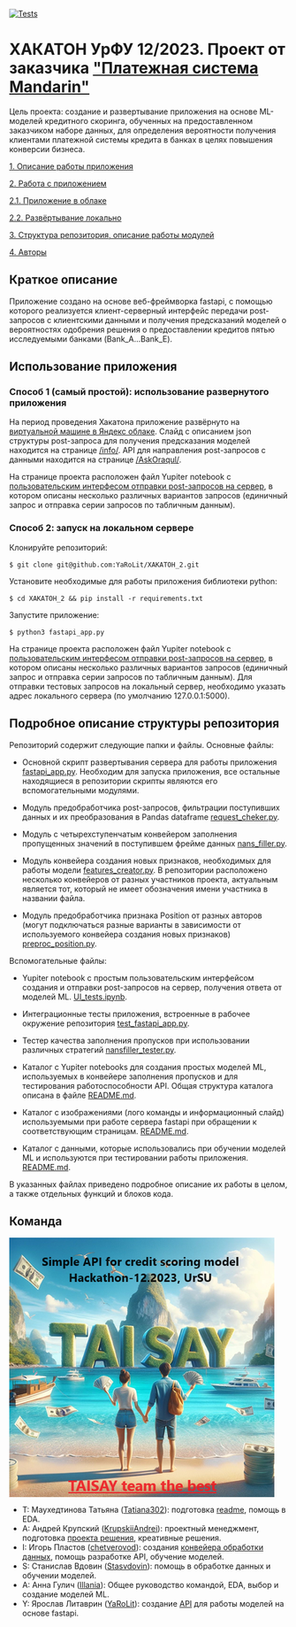 [![Tests](https://github.com/YaRoLit/XAKATOH_2_api/actions/workflows/python-app.yml/badge.svg)](https://github.com/YaRoLit/XAKATOH_2_api/actions/workflows/python-app.yml)

# ХАКАТОН УрФУ 12/2023. Проект от заказчика ["Платежная система Mandarin"](https://mandarin.io/ru)
Цель проекта: создание и развертывание приложения на основе ML-моделей кредитного скоринга, обученных на предоставленном заказчиком наборе данных, для определения вероятности получения клиентами платежной системы кредита в банках в целях повышения конверсии бизнеса.

[1. Описание работы приложения](https://github.com/YaRoLit/XAKATOH_2_api/blob/main/README.md#Краткое-описание)

[2. Работа с приложением](https://github.com/YaRoLit/XAKATOH_2_api/blob/main/README.md#Использование-приложения)

[2.1. Приложение в облаке](https://github.com/YaRoLit/XAKATOH_2_api/blob/main/README.md#Способ-1-(самый-простой):-использование-развернутого-приложения)

[2.2. Развёртывание локально](https://github.com/YaRoLit/XAKATOH_2_api/blob/main/README.md#Способ-2:-запуск-на-локальном-сервере)

[3. Структура репозитория, описание работы модулей](https://github.com/YaRoLit/XAKATOH_2_api/blob/main/README.md#Подробное-описание-структуры-репозитория)

[4. Авторы](https://github.com/YaRoLit/XAKATOH_2_api/blob/main/README.md#Команда)

## Краткое описание

Приложение создано на основе веб-фреймворка fastapi, с помощью которого реализуется клиент-серверный интерфейс передачи post-запросов с клиентскими данными и получения предсказаний моделей о вероятностях одобрения решения о предоставлении кредитов пятью исследуемыми банками (Bank_A...Bank_E).

## Использование приложения

### Способ 1 (самый простой): использование развернутого приложения

На период проведения Хакатона приложение развёрнуто на [виртуальной машине в Яндекс облаке](http://158.160.135.101:5000/). Слайд с описанием json структуры post-запроса для получения предсказания моделей находится на странице [/info/](http://158.160.135.101:5000/info/). API для направления post-запросов с данными находится на странице [/AskOraqul/](http://158.160.135.101:5000/AskOraqul/).

На странице проекта расположен файл Yupiter notebook с [пользовательским интерфесом отправки post-запросов на сервер](https://github.com/YaRoLit/XAKATOH_2/blob/main/Data_preproc/UI-tests.ipynb), в котором описаны несколько различных вариантов запросов (единичный запрос и отправка серии запросов по табличным данным).

### Способ 2: запуск на локальном сервере

Клонируйте репозиторий:
```
$ git clone git@github.com:YaRoLit/XAKATOH_2.git
```
Установите необходимые для работы приложения библиотеки python:
```
$ cd XAKATOH_2 && pip install -r requirements.txt 
```
Запустите приложение:
```
$ python3 fastapi_app.py
```
На странице проекта расположен файл Yupiter notebook с [пользовательским интерфесом отправки post-запросов на сервер](https://github.com/YaRoLit/XAKATOH_2/blob/main/Data_preproc/UI-tests.ipynb), в котором описаны несколько различных вариантов запросов (единичный запрос и отправка серии запросов по табличным данным). Для отправки тестовых запросов на локальный сервер, необходимо указать адрес локального сервера (по умолчанию 127.0.0.1:5000). 

## Подробное описание структуры репозитория

Репозиторий содержит следующие папки и файлы. Основные файлы:

- Основной скрипт развертывания сервера для работы приложения [fastapi_app.py](https://github.com/YaRoLit/XAKATOH_2/blob/main/fastapi_app.py). Необходим для запуска приложения, все остальные находящиеся в репозитории скрипты являются его вспомогательными модулями.

- Модуль предобработчика post-запросов, фильтрации поступивших данных и их преобразования в Pandas dataframe [request_cheker.py](https://github.com/YaRoLit/XAKATOH_2/blob/main/request_cheker.py).

- Модуль c четырехступенчатым конвейером заполнения пропущенных значений в поступившем фрейме данных [nans_filler.py](https://github.com/YaRoLit/XAKATOH_2/blob/main/nans_filler.py).

- Модуль конвейера создания новых признаков, необходимых для работы модели [features_creator.py](https://github.com/YaRoLit/XAKATOH_2/blob/main/features_creator.py). В репозитории расположено несколько конвейеров от разных участников проекта, актуальным является тот, который не имеет обозначения имени участника в названии файла.

- Модуль предобработчика признака Position от разных авторов (могут подключаться разные варианты в зависимости от используемого конвейера создания новых признаков) [preproc_position.py](https://github.com/YaRoLit/XAKATOH_2/blob/main/preproc_position.py).

Вспомогательные файлы:

- Yupiter notebook с простым пользовательским интерфейсом создания и отправки post-запросов на сервер, получения ответа от моделей ML. [UI_tests.ipynb](https://github.com/YaRoLit/XAKATOH_2/blob/main/UI_tests.ipynb).

- Интеграционные тесты приложения, встроенные в рабочее окружение репозитория [test_fastapi_app.py](https://github.com/YaRoLit/XAKATOH_2/blob/main/test_fastapi_app.py).

- Тестер качества заполнения пропусков при использовании различных стратегий [nansfiller_tester.py](https://github.com/YaRoLit/XAKATOH_2/blob/main/nansfiller_tester.py).

- Каталог с Yupiter notebooks для создания простых моделей ML, используемых в конвейере заполнения пропусков и для тестирования работоспособности API. Общая структура каталога описана в файле [README.md](https://github.com/YaRoLit/XAKATOH_2/blob/main/service_nb/README.md).

- Каталог с изображениями (лого команды и информационный слайд) используемыми при работе сервера fastapi при обращении к соответствующим страницам. [README.md](https://github.com/YaRoLit/XAKATOH_2/blob/main/images/README.md).

- Каталог с данными, которые использовались при обучении моделей ML и используются при тестировании работы приложения. [README.md](https://github.com/YaRoLit/XAKATOH_2/blob/main/images/README.md).

В указанных файлах приведено подробное описание их работы в целом, а также отдельных функций и блоков кода.  

## Команда

<img src = 'https://github.com/YaRoLit/XAKATOH_2_api/blob/main/images/logo.png' alt = 'Team logo' align='center'/>

- T: Маухедтинова Татьяна ([Tatiana302](https://github.com/Tatiana302)): подготовка [readme](https://github.com/YaRoLit/XAKATOH_2/blob/main/README.md), помощь в EDA.
- A: Андрей Крупский ([KrupskiiAndrei](https://github.com/KrupskiiAndrei)): проектный менеджмент, подготовка [проекта решения](https://drive.google.com/drive/folders/1jLRhhi1YGvK_-AuE3hHhz9STdQWXBpgr?usp=sharing), креативные решения.
- I: Игорь Пластов ([chetverovod](https://github.com/chetverovod)): создания [конвейера обработки данных]((https://github.com/YaRoLit/XAKATOH_2/blob/main/Data_preproc/preproc_position.py)), помощь разработке API, обучение моделей.
- S: Станислав Вдовин ([Stasvdovin](https://github.com/Stasvdovin)): помощь в обработке данных и обучении моделей.
- A: Анна Гулич ([Illania](https://github.com/Illania)): Общее руководство командой, EDA, выбор и создание моделей ML.
- Y: Ярослав Литаврин ([YaRoLit](https://github.com/yarolit)): создание [API](https://github.com/YaRoLit/XAKATOH_2.git) для работы моделей на основе fastapi.
